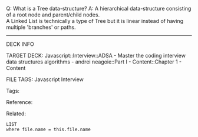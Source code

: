 Q: What is a Tree data-structure?
A: A hierarchical data-structure consisting of a root node and parent/child nodes.  
A Linked List is technically a type of Tree but it is linear instead of having multiple 'branches' or paths.
<!--ID: 1689972344601-->



---

DECK INFO

TARGET DECK: Javascript::Interview::ADSA - Master the coding interview data structures algorithms - andrei neagoie::Part I - Content::Chapter 1 - Content

FILE TAGS: Javascript Interview

Tags:

Reference:

Related:

```dataview
LIST
where file.name = this.file.name
```
